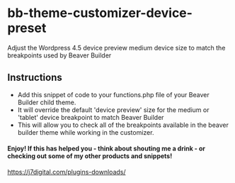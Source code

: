 # bb-theme-customizer-device-preset
Adjust the Wordpress 4.5 device preview medium device size to match the breakpoints used by Beaver Builder


## Instructions

* Add this snippet of code to your functions.php file of your Beaver Builder child theme.
* It will override the default 'device preview' size for the medium or 'tablet' device breakpoint to match Beaver Builder
* This will allow you to check all of the breakpoints available in the beaver builder theme while working in the customizer.

#### Enjoy! If this has helped you - think about shouting me a drink - or checking out some of my other products and snippets!

https://j7digital.com/plugins-downloads/
